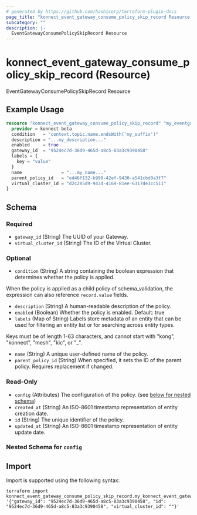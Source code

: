 ```yaml
---
# generated by https://github.com/hashicorp/terraform-plugin-docs
page_title: "konnect_event_gateway_consume_policy_skip_record Resource - terraform-provider-konnect-beta"
subcategory: ""
description: |-
  EventGatewayConsumePolicySkipRecord Resource
---
```


# konnect_event_gateway_consume_policy_skip_record (Resource)

EventGatewayConsumePolicySkipRecord Resource

## Example Usage

```terraform
resource "konnect_event_gateway_consume_policy_skip_record" "my_eventgatewayconsumepolicyskiprecord" {
  provider = konnect-beta
  condition   = "context.topic.name.endsWith('my_suffix')"
  description = "...my_description..."
  enabled     = true
  gateway_id  = "9524ec7d-36d9-465d-a8c5-83a3c9390458"
  labels = {
    key = "value"
  }
  name               = "...my_name..."
  parent_policy_id   = "ed46f132-b990-42ef-9430-a541cbd0a3f7"
  virtual_cluster_id = "d2c285d9-943d-4169-81ee-6317de3cc511"
}
```

<!-- schema generated by tfplugindocs -->
## Schema

### Required

- `gateway_id` (String) The UUID of your Gateway.
- `virtual_cluster_id` (String) The ID of the Virtual Cluster.

### Optional

- `condition` (String) A string containing the boolean expression that determines whether the policy is applied.

When the policy is applied as a child policy of schema_validation, the expression can also reference
`record.value` fields.
- `description` (String) A human-readable description of the policy.
- `enabled` (Boolean) Whether the policy is enabled. Default: true
- `labels` (Map of String) Labels store metadata of an entity that can be used for filtering an entity list or for searching across entity types. 

Keys must be of length 1-63 characters, and cannot start with "kong", "konnect", "mesh", "kic", or "_".
- `name` (String) A unique user-defined name of the policy.
- `parent_policy_id` (String) When specified, it sets the ID of the parent policy. Requires replacement if changed.

### Read-Only

- `config` (Attributes) The configuration of the policy. (see [below for nested schema](#nestedatt--config))
- `created_at` (String) An ISO-8601 timestamp representation of entity creation date.
- `id` (String) The unique identifier of the policy.
- `updated_at` (String) An ISO-8601 timestamp representation of entity update date.

<a id="nestedatt--config"></a>
### Nested Schema for `config`

## Import

Import is supported using the following syntax:

```shell
terraform import konnect_event_gateway_consume_policy_skip_record.my_konnect_event_gateway_consume_policy_skip_record '{"gateway_id": "9524ec7d-36d9-465d-a8c5-83a3c9390458", "id": "9524ec7d-36d9-465d-a8c5-83a3c9390458", "virtual_cluster_id": ""}'
```
